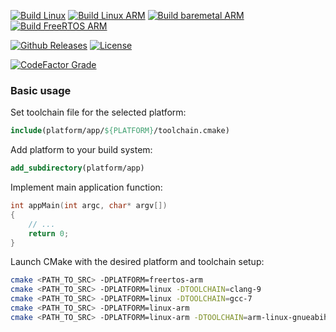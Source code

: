 [![Build Linux](https://github.com/kubasejdak/platform/workflows/Build%20Linux/badge.svg)](https://github.com/kubasejdak/platform/actions?query=workflow%3A%22Build+Linux%22)
[![Build Linux ARM](https://github.com/kubasejdak/platform/workflows/Build%20Linux%20ARM/badge.svg)](https://github.com/kubasejdak/platform/actions?query=workflow%3A%22Build+Linux+ARM%22)
[![Build baremetal ARM](https://github.com/kubasejdak/platform/workflows/Build%20baremetal%20ARM/badge.svg)](https://github.com/kubasejdak/platform/actions?query=workflow%3A%22Build+baremetal+ARM%22)
[![Build FreeRTOS ARM](https://github.com/kubasejdak/platform/workflows/Build%20FreeRTOS%20ARM/badge.svg)](https://github.com/kubasejdak/platform/actions?query=workflow%3A%22Build+FreeRTOS+ARM%22)

[![Github Releases](https://img.shields.io/github/release/kubasejdak/platform.svg)](https://github.com/kubasejdak/platform/releases)
[![License](https://img.shields.io/badge/License-BSD%202--Clause-orange.svg)](https://opensource.org/licenses/BSD-2-Clause)

[![CodeFactor Grade](https://img.shields.io/codefactor/grade/github/kubasejdak/platform)](https://www.codefactor.io/repository/github/kubasejdak/platform)

### Basic usage

Set toolchain file for the selected platform:

```cmake
include(platform/app/${PLATFORM}/toolchain.cmake)
```

Add platform to your build system:

```cmake
add_subdirectory(platform/app)
```

Implement main application function:

```cpp
int appMain(int argc, char* argv[])
{
    // ...
    return 0;
}
```

Launch CMake with the desired platform and toolchain setup:

```bash
cmake <PATH_TO_SRC> -DPLATFORM=freertos-arm
cmake <PATH_TO_SRC> -DPLATFORM=linux -DTOOLCHAIN=clang-9
cmake <PATH_TO_SRC> -DPLATFORM=linux -DTOOLCHAIN=gcc-7
cmake <PATH_TO_SRC> -DPLATFORM=linux-arm
cmake <PATH_TO_SRC> -DPLATFORM=linux-arm -DTOOLCHAIN=arm-linux-gnueabihf-clang-9
```
